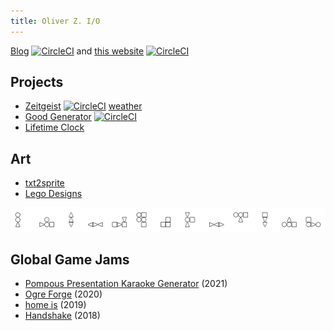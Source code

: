 ```yaml
---
title: Oliver Z. I/O
---
```


[Blog](https://oliz.io/blog/) [![CircleCI](https://circleci.com/gh/ooz/blog.svg?style=shield)](https://circleci.com/gh/ooz/blog) and [this website](https://oliz.io) [![CircleCI](https://circleci.com/gh/ooz/ooz.github.io.svg?style=shield)](https://circleci.com/gh/ooz/ooz.github.io)

## Projects

* [Zeitgeist](https://oliz.io/zeitgeist/) [![CircleCI](https://circleci.com/gh/ooz/zeitgeist.svg?style=shield)](https://circleci.com/gh/ooz/zeitgeist) [weather](https://oliz.io/zeitgeist/weather.html)
* [Good Generator](https://oliz.io/ggpy/) [![CircleCI](https://circleci.com/gh/ooz/ggpy.svg?style=shield)](https://circleci.com/gh/ooz/ggpy)
* [Lifetime Clock](https://oliz.io/lifetime-clock/?headline=Olli%27s%20Zeit&workingHoursPerWeek=35&regularHoursPerWeek=77&hourlyNet=16.10&angus)

## Art

* [txt2sprite](https://github.com/ooz/txt2sprite)
* [Lego Designs](https://github.com/ooz/lego/)

[![Bauhaus Creatures](https://raw.githubusercontent.com/ooz/art/master/bauhaus_creatures/examples/13x1x1552518380.png)](https://github.com/ooz/art/tree/master/bauhaus_creatures)


## Global Game Jams

* [Pompous Presentation Karaoke Generator](https://github.com/ooz/ppkg) (2021)
* [Ogre Forge](https://oliz.io/ogre-forge/) (2020)
* [home is](https://oliz.io/home-is/) (2019)
* [Handshake](https://oliz.io/handshake/) (2018)
